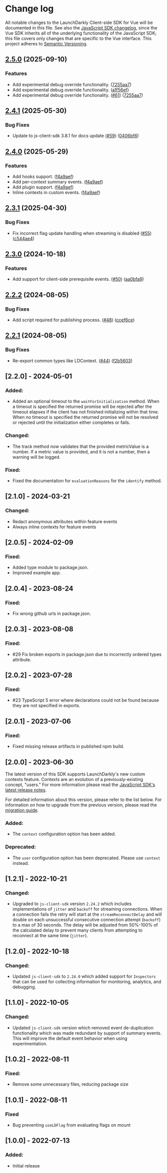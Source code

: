 # Change log

All notable changes to the LaunchDarkly Client-side SDK for Vue will be documented in this file. See also the [JavaScript SDK changelog](https://github.com/launchdarkly/js-client-sdk/blob/main/CHANGELOG.md), since the Vue SDK inherits all of the underlying functionality of the JavaScript SDK; this file covers only changes that are specific to the Vue interface. This project adheres to [Semantic Versioning](http://semver.org).

## [2.5.0](https://github.com/launchdarkly/vue-client-sdk/compare/launchdarkly-vue-client-sdk-v2.4.1...launchdarkly-vue-client-sdk-v2.5.0) (2025-09-10)


### Features

* Add experimental debug override functionality. ([7255aa7](https://github.com/launchdarkly/vue-client-sdk/commit/7255aa725e6d9e8af66cebaa8216d1994aababe6))
* Add experimental debug override functionality. ([a1f56ef](https://github.com/launchdarkly/vue-client-sdk/commit/a1f56efeb124a001a2917afa52da0cab348a8b61))
* Add experimental debug override functionality. ([#61](https://github.com/launchdarkly/vue-client-sdk/issues/61)) ([7255aa7](https://github.com/launchdarkly/vue-client-sdk/commit/7255aa725e6d9e8af66cebaa8216d1994aababe6))

## [2.4.1](https://github.com/launchdarkly/vue-client-sdk/compare/launchdarkly-vue-client-sdk-v2.4.0...launchdarkly-vue-client-sdk-v2.4.1) (2025-05-30)


### Bug Fixes

* Update to js-client-sdk 3.8.1 for docs update ([#59](https://github.com/launchdarkly/vue-client-sdk/issues/59)) ([0406bf6](https://github.com/launchdarkly/vue-client-sdk/commit/0406bf604a09a7bbc0cd3998c69197bcb98c7a0f))

## [2.4.0](https://github.com/launchdarkly/vue-client-sdk/compare/launchdarkly-vue-client-sdk-v2.3.1...launchdarkly-vue-client-sdk-v2.4.0) (2025-05-29)


### Features

* Add hooks support. ([f4a9aef](https://github.com/launchdarkly/vue-client-sdk/commit/f4a9aef415ddb45ef5a0ab46e7ce443d095b0079))
* Add per-context summary events. ([f4a9aef](https://github.com/launchdarkly/vue-client-sdk/commit/f4a9aef415ddb45ef5a0ab46e7ce443d095b0079))
* Add plugin support. ([f4a9aef](https://github.com/launchdarkly/vue-client-sdk/commit/f4a9aef415ddb45ef5a0ab46e7ce443d095b0079))
* Inline contexts in custom events. ([f4a9aef](https://github.com/launchdarkly/vue-client-sdk/commit/f4a9aef415ddb45ef5a0ab46e7ce443d095b0079))

## [2.3.1](https://github.com/launchdarkly/vue-client-sdk/compare/launchdarkly-vue-client-sdk-v2.3.0...launchdarkly-vue-client-sdk-v2.3.1) (2025-04-30)


### Bug Fixes

* Fix incorrect flag update handling when streaming is disabled ([#55](https://github.com/launchdarkly/vue-client-sdk/issues/55)) ([c544ae4](https://github.com/launchdarkly/vue-client-sdk/commit/c544ae41ad8b53ea6417756f6c21f18f0c7f1827))

## [2.3.0](https://github.com/launchdarkly/vue-client-sdk/compare/launchdarkly-vue-client-sdk-v2.2.2...launchdarkly-vue-client-sdk-v2.3.0) (2024-10-18)


### Features

* Add support for client-side prerequisite events. ([#50](https://github.com/launchdarkly/vue-client-sdk/issues/50)) ([aa0bfa9](https://github.com/launchdarkly/vue-client-sdk/commit/aa0bfa9a80b2764e144224b8316d66d1d69a8a23))

## [2.2.2](https://github.com/launchdarkly/vue-client-sdk/compare/launchdarkly-vue-client-sdk-v2.2.1...launchdarkly-vue-client-sdk-v2.2.2) (2024-08-05)


### Bug Fixes

* Add script required for publishing process. ([#48](https://github.com/launchdarkly/vue-client-sdk/issues/48)) ([ccef6ce](https://github.com/launchdarkly/vue-client-sdk/commit/ccef6ce4f1ba37b4069767eeeb7665fdae4cf733))

## [2.2.1](https://github.com/launchdarkly/vue-client-sdk/compare/launchdarkly-vue-client-sdk-v2.2.0...launchdarkly-vue-client-sdk-v2.2.1) (2024-08-05)


### Bug Fixes

* Re-export common types like LDContext. ([#44](https://github.com/launchdarkly/vue-client-sdk/issues/44)) ([f2b5603](https://github.com/launchdarkly/vue-client-sdk/commit/f2b56035fb7a8388f220a467d905275c7ee20edc))

## [2.2.0] - 2024-05-01
### Added:
- Added an optional timeout to the `waitForInitialization` method. When a timeout is specified the returned promise will be rejected after the timeout elapses if the client has not finished initializing within that time. When no timeout is specified the returned promise will not be resolved or rejected until the initialization either completes or fails.

### Changed:
- The track method now validates that the provided metricValue is a number. If a metric value is provided, and it is not a number, then a warning will be logged.

### Fixed:
- Fixed the documentation for `evaluationReasons` for the `identify` method.

## [2.1.0] - 2024-03-21
### Changed:
- Redact anonymous attributes within feature events
- Always inline contexts for feature events

## [2.0.5] - 2024-02-09
### Fixed:
- Added type module to package.json.
- Improved example app.

## [2.0.4] - 2023-08-24
### Fixed:
- Fix wrong github urls in package.json.

## [2.0.3] - 2023-08-08
### Fixed:
- #29 Fix broken exports in package.json due to incorrectly ordered types attribute.

## [2.0.2] - 2023-07-28
### Fixed:
- #23 TypeScript 5 error where declarations could not be found because they are not specified in exports.

## [2.0.1] - 2023-07-06
### Fixed:
- Fixed missing release artifacts in published npm build.

## [2.0.0] - 2023-06-30
The latest version of this SDK supports LaunchDarkly's new custom contexts feature. Contexts are an evolution of a previously-existing concept, "users." For more information please read the [JavaScript SDK's latest release notes](https://github.com/launchdarkly/js-client-sdk/releases/tag/3.0.0).

For detailed information about this version, please refer to the list below. For information on how to upgrade from the previous version, please read the [migration guide](https://docs.launchdarkly.com/sdk/client-side/vue/migration-1-to-2).

### Added:

- The `context` configuration option has been added.

### Deprecated:

- The `user` configuration option has been deprecated. Please use `context` instead.

## [1.2.1] - 2022-10-21
### Changed:
- Upgraded to `js-client-sdk` version `2.24.2` which includes implementations of `jitter` and `backoff` for streaming connections. When a connection fails the retry will start at the `streamReconnectDelay` and will double on each unsuccessful consecutive connection attempt (`backoff`) to a max of 30 seconds. The delay will be adjusted from 50%-100% of the calculated delay to prevent many clients from attempting to reconnect at the same time (`jitter`).

## [1.2.0] - 2022-10-18
### Changed:
- Updated `js-client-sdk` to `2.24.0` which added support for `Inspectors` that can be used for collecting information for monitoring, analytics, and debugging.

## [1.1.0] - 2022-10-05
### Changed:
- Updated `js-client-sdk` version which removed event de-duplication functionality which was made redundant by support of summary events. This will improve the default event behavior when using experimentation.

## [1.0.2] - 2022-08-11
### Fixed:
- Remove some unnecessary files, reducing package size

## [1.0.1] - 2022-08-11
### Fixed
- Bug preventing `useLDFlag` from evaluating flags on mount

## [1.0.0] - 2022-07-13
### Added:
- Initial release
